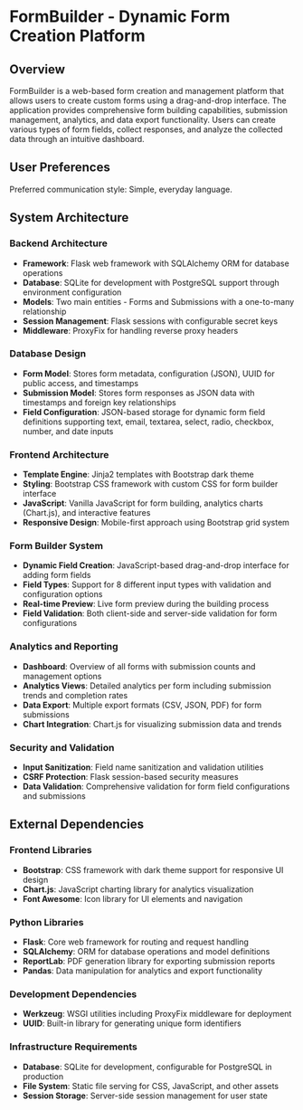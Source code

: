 # FormBuilder - Dynamic Form Creation Platform

## Overview

FormBuilder is a web-based form creation and management platform that allows users to create custom forms using a drag-and-drop interface. The application provides comprehensive form building capabilities, submission management, analytics, and data export functionality. Users can create various types of form fields, collect responses, and analyze the collected data through an intuitive dashboard.

## User Preferences

Preferred communication style: Simple, everyday language.

## System Architecture

### Backend Architecture
- **Framework**: Flask web framework with SQLAlchemy ORM for database operations
- **Database**: SQLite for development with PostgreSQL support through environment configuration
- **Models**: Two main entities - Forms and Submissions with a one-to-many relationship
- **Session Management**: Flask sessions with configurable secret keys
- **Middleware**: ProxyFix for handling reverse proxy headers

### Database Design
- **Form Model**: Stores form metadata, configuration (JSON), UUID for public access, and timestamps
- **Submission Model**: Stores form responses as JSON data with timestamps and foreign key relationships
- **Field Configuration**: JSON-based storage for dynamic form field definitions supporting text, email, textarea, select, radio, checkbox, number, and date inputs

### Frontend Architecture
- **Template Engine**: Jinja2 templates with Bootstrap dark theme
- **Styling**: Bootstrap CSS framework with custom CSS for form builder interface
- **JavaScript**: Vanilla JavaScript for form building, analytics charts (Chart.js), and interactive features
- **Responsive Design**: Mobile-first approach using Bootstrap grid system

### Form Builder System
- **Dynamic Field Creation**: JavaScript-based drag-and-drop interface for adding form fields
- **Field Types**: Support for 8 different input types with validation and configuration options
- **Real-time Preview**: Live form preview during the building process
- **Field Validation**: Both client-side and server-side validation for form configurations

### Analytics and Reporting
- **Dashboard**: Overview of all forms with submission counts and management options
- **Analytics Views**: Detailed analytics per form including submission trends and completion rates
- **Data Export**: Multiple export formats (CSV, JSON, PDF) for form submissions
- **Chart Integration**: Chart.js for visualizing submission data and trends

### Security and Validation
- **Input Sanitization**: Field name sanitization and validation utilities
- **CSRF Protection**: Flask session-based security measures
- **Data Validation**: Comprehensive validation for form field configurations and submissions

## External Dependencies

### Frontend Libraries
- **Bootstrap**: CSS framework with dark theme support for responsive UI design
- **Chart.js**: JavaScript charting library for analytics visualization
- **Font Awesome**: Icon library for UI elements and navigation

### Python Libraries
- **Flask**: Core web framework for routing and request handling
- **SQLAlchemy**: ORM for database operations and model definitions
- **ReportLab**: PDF generation library for exporting submission reports
- **Pandas**: Data manipulation for analytics and export functionality

### Development Dependencies
- **Werkzeug**: WSGI utilities including ProxyFix middleware for deployment
- **UUID**: Built-in library for generating unique form identifiers

### Infrastructure Requirements
- **Database**: SQLite for development, configurable for PostgreSQL in production
- **File System**: Static file serving for CSS, JavaScript, and other assets
- **Session Storage**: Server-side session management for user state